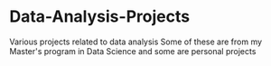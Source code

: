 # Data-Analysis-Projects
Various projects related to data analysis
Some of these are from my Master's program in Data Science and some are personal projects
